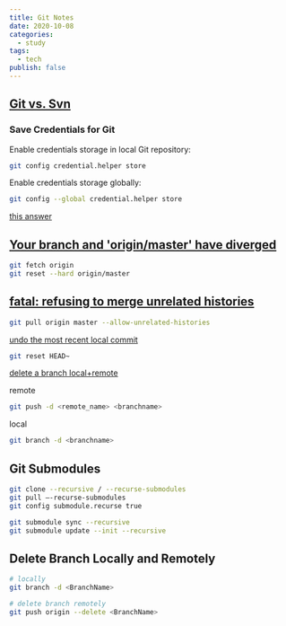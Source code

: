 ```yaml
---
title: Git Notes
date: 2020-10-08
categories:
  - study
tags:
  - tech
publish: false
---
```


## [Git vs. Svn](https://stackoverflow.com/a/137069)

### Save Credentials for Git

Enable credentials storage in local Git repository:

```sh
git config credential.helper store
```

Enable credentials storage globally:

```sh
git config --global credential.helper store
```

[this answer](https://stackoverflow.com/a/35943882/6421652)

## [Your branch and 'origin/master' have diverged](https://stackoverflow.com/a/19864960/6421652)

```sh
git fetch origin
git reset --hard origin/master
```

## [fatal: refusing to merge unrelated histories](https://www.educative.io/edpresso/the-fatal-refusing-to-merge-unrelated-histories-git-error)

```sh
git pull origin master --allow-unrelated-histories
```

[undo the most recent local commit](https://stackoverflow.com/a/927386)

```sh
git reset HEAD~
```

[delete a branch local+remote](https://stackoverflow.com/a/2003515/6421652)

remote

```sh
git push -d <remote_name> <branchname>
```

local

```sh
git branch -d <branchname>
```

## Git Submodules

```sh
git clone --recursive / --recurse-submodules
git pull —-recurse-submodules
git config submodule.recurse true

git submodule sync --recursive
git submodule update --init --recursive
```

## Delete Branch Locally and Remotely

```sh
# locally
git branch -d <BranchName>

# delete branch remotely
git push origin --delete <BranchName>
```
